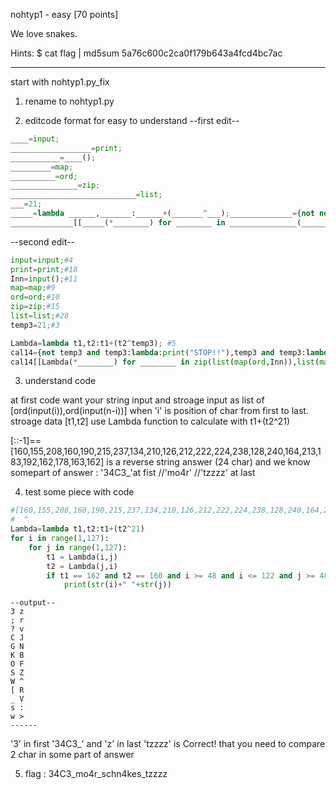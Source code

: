 nohtyp1 - easy [70 points]

We love snakes.

Hints:
$ cat flag | md5sum 
5a76c600c2ca0f179b643a4fcd4bc7ac

-------------------------------------------------------------------

start with nohtyp1.py_fix

1. rename to nohtyp1.py

2. editcode format for easy to understand
--first edit--
```python
____=input;
__________________=print;
___________=____();
_________=map;
__________=ord;
_______________=zip;
____________________________=list;
___=21;
_____=lambda ______,_______:______+(_______^___);______________={not not not ___ and not not ___:lambda:__________________('\x41\x6c\x6d\x6f\x73\x74\x21\x21'),not not ___ and not not ___:lambda:__________________('\x43\x6f\x72\x72\x65\x63\x74\x21')};
______________[[_____(*________) for ________ in _______________(____________________________(_________(__________,___________)),____________________________(_________(__________,___________))[::-1])][::-1]==[160,155,208,160,190,215,237,134,210,126,212,222,224,238,128,240,164,213,183,192,162,178,163,162] and 'mo4r' in ___________ and '34C3_' in ___________ and ___________.split('_')[3] == 'tzzzz']()
```
--second edit--
```python
input=input;#4
print=print;#18
Inn=input();#11
map=map;#9
ord=ord;#10
zip=zip;#15
list=list;#28
temp3=21;#3

Lambda=lambda t1,t2:t1+(t2^temp3); #5
cal14={not temp3 and temp3:lambda:print("STOP!!"),temp3 and temp3:lambda:print('Correct!')}; #14
cal14[[Lambda(*________) for ________ in zip(list(map(ord,Inn)),list(map(ord,Inn))[::-1])][::-1]==[160,155,208,160,190,215,237,134,210,126,212,222,224,238,128,240,164,213,183,192,162,178,163,162] and 'mo4r' in Inn and '34C3_' in Inn and Inn.split('_')[3] == 'tzzzz' ]()
```
3. understand code

at first code want your string input and stroage input as list of [ord(input(i)),ord(input(n-i))] when 'i' is position of char from first to last.
stroage data [t1,t2] use Lambda function to calculate with t1+(t2^21)

[::-1]==[160,155,208,160,190,215,237,134,210,126,212,222,224,238,128,240,164,213,183,192,162,178,163,162] is a reverse string answer (24 char)
and we know somepart of answer : '34C3_'at fist //'mo4r' //'tzzzz' at last

4. test some piece with code
```python
#[160,155,208,160,190,215,237,134,210,126,212,222,224,238,128,240,164,213,183,192,162,178,163,162]
#  ^                                                                                           ^
Lambda=lambda t1,t2:t1+(t2^21)
for i in range(1,127):
    for j in range(1,127):
        t1 = Lambda(i,j)
        t2 = Lambda(j,i)
        if t1 == 162 and t2 == 160 and i >= 48 and i <= 122 and j >= 48 and j <= 122:
            print(str(i)+" "+str(j))
```
```
--output--            
3 z
; r
? v
C J
G N
K B
O F
S Z
W ^
[ R
_ V
s :
w >
------
```
'3' in first '34C3_' and 'z' in last 'tzzzz' is Correct!
that you need to compare 2 char in some part of answer

5. flag : 34C3_mo4r_schn4kes_tzzzz


